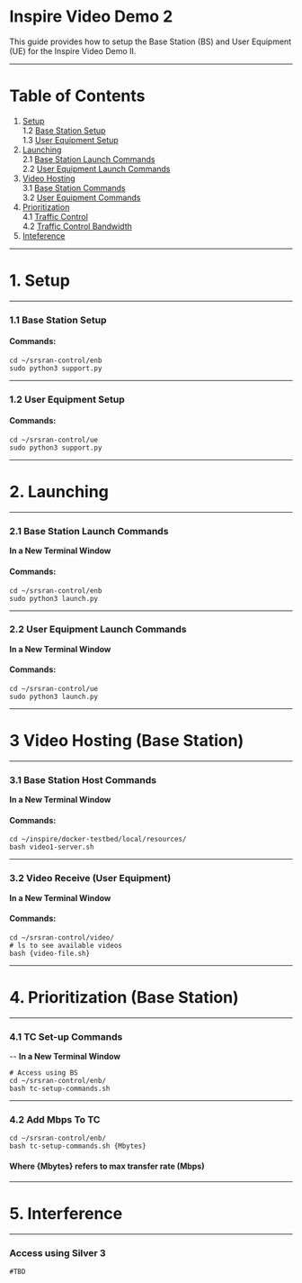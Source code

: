 # Inspire Video Demo 2

This guide provides how to setup the Base Station (BS) and User Equipment (UE) for the Inspire Video Demo II. 

---
# **Table of Contents**
1. [Setup](#Setup)<br/>
    1.2 [Base Station Setup](#Setup1.2)<br/>
    1.3 [User Equipment Setup](#Setup1.3)<br/>
2. [Launching](#Launching)<br/>
    2.1 [Base Station Launch Commands](#BaseStationLaunch)<br/>
    2.2 [User Equipment Launch Commands](#UserEquipmentLaunch)<br/>
3. [Video Hosting](#VideoHosting)<br/>
    3.1 [Base Station Commands](#BaseStationVideoCommands)<br/>
    3.2 [User Equipment Commands](#UserEquipmentVideoCommands)<br/>
4. [Prioritization](#Prioritization)<br/>
    4.1 [Traffic Control](#TCCommands)<br/>
    4.2 [Traffic Control Bandwidth](#BandwidthCommands)<br/>
5. [Inteference](#Interference)<br/>
---
# 1. Setup <a name = "Setup"></a>
---
### 1.1 Base Station Setup <a name = "Setup1.2"></a>
#### Commands:
```
cd ~/srsran-control/enb
sudo python3 support.py
```
---
### 1.2 User Equipment Setup <a name = "Setup1.3"></a>
#### Commands:
```
cd ~/srsran-control/ue
sudo python3 support.py
```
---
# 2. Launching <a name = "Launching"></a>
---
### 2.1 Base Station Launch Commands<a name = "BaseStationLaunch"></a>

**In a New Terminal Window**
#### Commands:
```
cd ~/srsran-control/enb
sudo python3 launch.py
```
---
### 2.2 User Equipment Launch Commands<a name = "UserEquipmentLaunch"></a>

**In a New Terminal Window**

#### Commands:
```
cd ~/srsran-control/ue
sudo python3 launch.py
```
---
# 3 Video Hosting (Base Station)<a name = "VideoHosting"></a>
---
### 3.1 Base Station Host Commands<a name = "BaseStationVideoCommands"></a>

**In a New Terminal Window**
#### Commands:

```
cd ~/inspire/docker-testbed/local/resources/
bash video1-server.sh
```
---
### 3.2 Video Receive (User Equipment)<a name = "UserEquipmentVideoCommands"></a>

**In a New Terminal Window**
#### Commands:

```
cd ~/srsran-control/video/
# ls to see available videos
bash {video-file.sh}
```
---
# 4. Prioritization (Base Station)<a name = "Prioritization"></a>
---
### 4.1 TC Set-up Commands <a name = "TCCommands"></a>
--
**In a New Terminal Window**

```
# Access using BS
cd ~/srsran-control/enb/
bash tc-setup-commands.sh
```
---
### 4.2 Add Mbps To TC <a name = "BandwidthCommands"></a>
```
cd ~/srsran-control/enb/
bash tc-setup-commands.sh {Mbytes}
```
#### Where {Mbytes} refers to max transfer rate (Mbps)
---
# 5. Interference <a name = "Interference"></a>
---
### Access using Silver 3
```
#TBD
```

